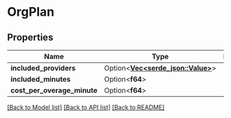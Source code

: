 # OrgPlan

## Properties

Name | Type | Description | Notes
------------ | ------------- | ------------- | -------------
**included_providers** | Option<[**Vec<serde_json::Value>**](serde_json::Value.md)> |  | [optional]
**included_minutes** | Option<**f64**> |  | [optional]
**cost_per_overage_minute** | Option<**f64**> |  | [optional]

[[Back to Model list]](../README.md#documentation-for-models) [[Back to API list]](../README.md#documentation-for-api-endpoints) [[Back to README]](../README.md)


